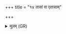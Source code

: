 +++
title = "१४ तासां वा एतासाम्"

+++
<details><summary>मूलम् (GR)</summary>

तासां वा एतासाम् अपां हिमवान् ऊधः सोमो वत्सः परमेष्ठ्य् अधिपतिः ।  
यो वा एतासाम् अपां हिमवन्तम् ऊधः सोमं वत्सं परमेष्ठिनम् अधिपतिं वेद ।  
परमेष्ठी भवति गच्छति परमेष्ठिताम्  
अधिपतिर् भवति स्वानां चान्येषां च य एवं वेद ॥
</details>